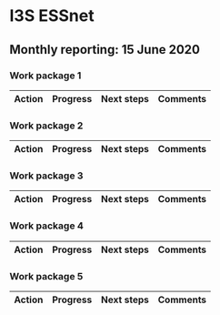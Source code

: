# I3S ESSnet

## Monthly reporting: 15 June 2020

### Work package 1

| Action  | Progress | Next steps | Comments |
|:--|:--|:--|:--|


### Work package 2

| Action  | Progress | Next steps | Comments |
|:--|:--|:--|:--|


### Work package 3
| Action  | Progress | Next steps | Comments |
|:--|:--|:--|:--|

### Work package 4

| Action  | Progress | Next steps | Comments |
|:--|:--|:--|:--|

### Work package 5

| Action  | Progress | Next steps | Comments |
|:--|:--|:--|:--|
